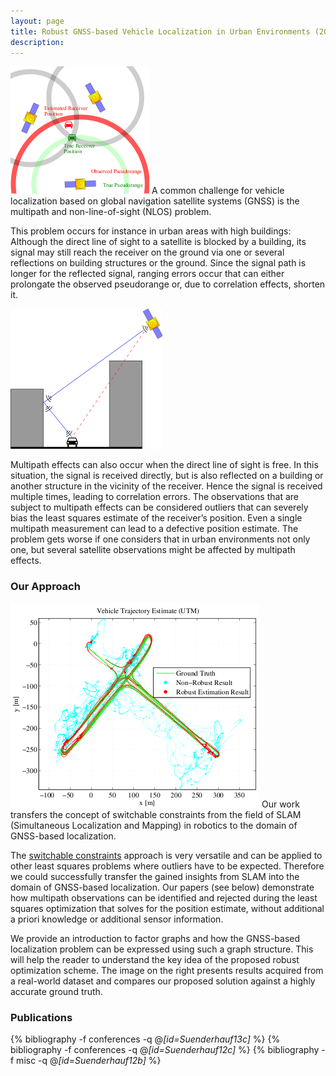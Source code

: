```yaml
---
layout: page
title: Robust GNSS-based Vehicle Localization in Urban Environments (2012-2013)
description:
---
```


<img class="pad20 right" src="/assets/img/projects/gnss/3Sats-outlier.png"/>
A common challenge for vehicle localization based on global navigation satellite systems (GNSS) is the multipath and non-line-of-sight (NLOS) problem.

This problem occurs for instance in urban areas with high buildings: Although the direct line of sight to a satellite is blocked by a building, its signal may still reach the receiver on the ground via one or several reflections on building structures or the ground. Since the signal path is longer for the reflected signal, ranging errors occur that can either prolongate the observed pseudorange or, due to correlation effects, shorten it.

<img class="one pad20 right" src="/assets/img/projects/gnss/multipath.png"/>

Multipath effects can also occur when the direct line of sight is free. In this situation, the signal is received directly, but is also reflected on a building or another structure in the vicinity of the receiver. Hence the signal is received multiple times, leading to correlation errors. The observations that are subject to multipath effects can be considered outliers that can severely bias the least squares estimate of the receiver’s position. Even a single multipath measurement can lead to a defective position estimate. The problem gets worse if one considers that in urban environments not only one, but several satellite observations might be affected by multipath effects.

### Our Approach

<img class="pad20 right" src="/assets/img/projects/gnss/trajectory.png"/>
Our work transfers the concept of switchable constraints from the field of SLAM (Simultaneous Localization and Mapping) in robotics to the domain of GNSS-based localization.

The [switchable constraints](/projects/switchableConstraints) approach is very versatile and can be applied to other least squares problems where outliers have to be expected. Therefore we could successfully transfer the gained insights from SLAM into the domain of GNSS-based localization. Our papers (see below) demonstrate how multipath observations can be identified and rejected during the least squares optimization that solves for the position estimate, without additional a priori knowledge or additional sensor information.

We provide an introduction to factor graphs and how the GNSS-based localization problem can be expressed using such a graph structure. This will help the reader to understand the key idea of the proposed robust optimization scheme. The image on the right presents results acquired from a real-world dataset and compares our proposed solution against a highly accurate ground truth.


### Publications
  {% bibliography -f conferences -q @*[id=Suenderhauf13c]* %}
  {% bibliography -f conferences -q @*[id=Suenderhauf12c]* %}
  {% bibliography -f misc -q @*[id=Suenderhauf12b]* %}
